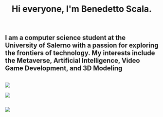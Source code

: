 <h1 align="center"> Hi everyone, I'm Benedetto Scala. </h1> 
  <br>
  <h2> I am a computer science student at the University of Salerno with a passion for exploring the frontiers of technology. My interests include the Metaverse, Artificial Intelligence, Video Game Development, and 3D Modeling </h2>
  <br>
<a href="https://github.com/benedettoscala">
  <img align="center" src="https://github-readme-stats.vercel.app/api?username=benedettoscala&theme=cobalt&show_icons=true)" />
</a>
<br>
<br>
<a href="https://github.com/benedettoscala?tab=repositories">
 <img align= "center" src="https://github-readme-stats.vercel.app/api/top-langs/?username=benedettoscala&hide=Swift,batchfile&layout=compact&theme=cobalt"/>
  </a>
  <br>
  <br>
  
 ![](https://komarev.com/ghpvc/?username=benedettoscala&color=brightgreen)
 
 <br>
 <br>

 
